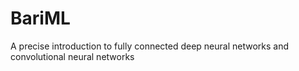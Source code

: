 # BariML
A precise introduction to fully connected deep neural networks and convolutional neural networks
